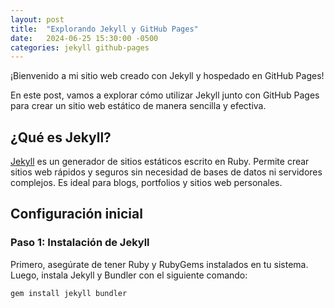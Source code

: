 ```yaml
---
layout: post
title:  "Explorando Jekyll y GitHub Pages"
date:   2024-06-25 15:30:00 -0500
categories: jekyll github-pages
---
```


¡Bienvenido a mi sitio web creado con Jekyll y hospedado en GitHub Pages!

En este post, vamos a explorar cómo utilizar Jekyll junto con GitHub Pages para crear un sitio web estático de manera sencilla y efectiva.

## ¿Qué es Jekyll?

[Jekyll](https://jekyllrb.com/) es un generador de sitios estáticos escrito en Ruby. Permite crear sitios web rápidos y seguros sin necesidad de bases de datos ni servidores complejos. Es ideal para blogs, portfolios y sitios web personales.

## Configuración inicial

### Paso 1: Instalación de Jekyll

Primero, asegúrate de tener Ruby y RubyGems instalados en tu sistema. Luego, instala Jekyll y Bundler con el siguiente comando:

```bash
gem install jekyll bundler

